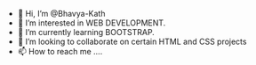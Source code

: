- 👋 Hi, I’m @Bhavya-Kath
- 👀 I’m interested in WEB DEVELOPMENT.
- 🌱 I’m currently learning BOOTSTRAP.
- 💞️ I’m looking to collaborate on certain HTML and CSS projects
- 📫 How to reach me ....

<!---
Bhavya-Kath/Bhavya-Kath is a ✨ special ✨ repository because its `README.md` (this file) appears on your GitHub profile.
You can click the Preview link to take a look at your changes.
--->
